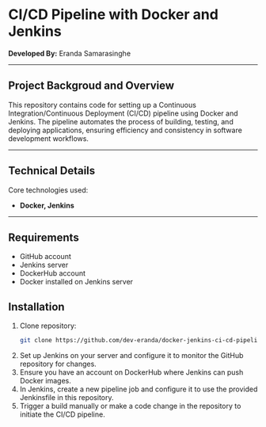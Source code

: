 
# CI/CD Pipeline with Docker and Jenkins

**Developed By:** Eranda Samarasinghe
<hr />

## Project Backgroud and Overview
This repository contains code for setting up a Continuous Integration/Continuous Deployment (CI/CD) pipeline using Docker and Jenkins. The pipeline automates the process of building, testing, and deploying applications, ensuring efficiency and consistency in software development workflows.
<hr />

## Technical Details
Core technologies used: 

- **Docker, Jenkins**
<hr />

## Requirements
- GitHub account
- Jenkins server
- DockerHub account
- Docker installed on Jenkins server
  
## Installation
1. Clone repository:
   ```sh
   git clone https://github.com/dev-eranda/docker-jenkins-ci-cd-pipeline
   
2. Set up Jenkins on your server and configure it to monitor the GitHub repository for changes.
3. Ensure you have an account on DockerHub where Jenkins can push Docker images. 
4. In Jenkins, create a new pipeline job and configure it to use the provided Jenkinsfile in this repository.
5. Trigger a build manually or make a code change in the repository to initiate the CI/CD pipeline.
   
